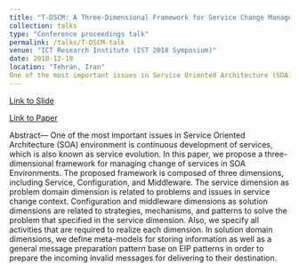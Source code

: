 ```yaml
---
title: "T-DSCM: A Three-Dimensional Framework for Service Change Management in SOA Environments"
collection: talks
type: "Conference proceedings talk"
permalink: /talks/T-DSCM-talk
venue: "ICT Research Institute (IST 2018 Symposium)"
date: 2018-12-19
location: "Tehran, Iran"
One of the most important issues in Service Oriented Architecture (SOA) environment is continuous development of services, which is also known as service evolution. [Read Mor](T-DSCM-talk)
---
```


[Link to Slide](https://dbahadori.github.io/files/Bahadori_1525-ist2018.ppsx)

[Link to Paper](https://ieeexplore.ieee.org/document/8661154)

Abstract— One of the most important issues in Service Oriented
Architecture (SOA) environment is continuous development of
services, which is also known as service evolution. In this
paper, we propose a three-dimensional framework for
managing change of services in SOA Environments. The
proposed framework is composed of three dimensions,
including Service, Configuration, and Middleware. The service
dimension as problem domain dimension is related to problems
and issues in service change context. Configuration and
middleware dimensions as solution dimensions are related to
strategies, mechanisms, and patterns to solve the problem that
specified in the service dimension. Also, we specify all activities
that are required to realize each dimension. In solution domain
dimensions, we define meta-models for storing information as
well as a general message preparation pattern base on EIP
patterns in order to prepare the incoming invalid messages for
delivering to their destination.
